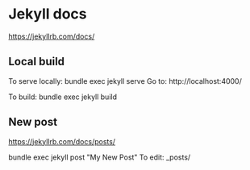 # Jekyll docs
https://jekyllrb.com/docs/

## Local build
To serve locally: bundle exec jekyll serve
Go to: http://localhost:4000/

To build: bundle exec jekyll build

## New post
https://jekyllrb.com/docs/posts/

bundle exec jekyll post "My New Post"
To edit: _posts/